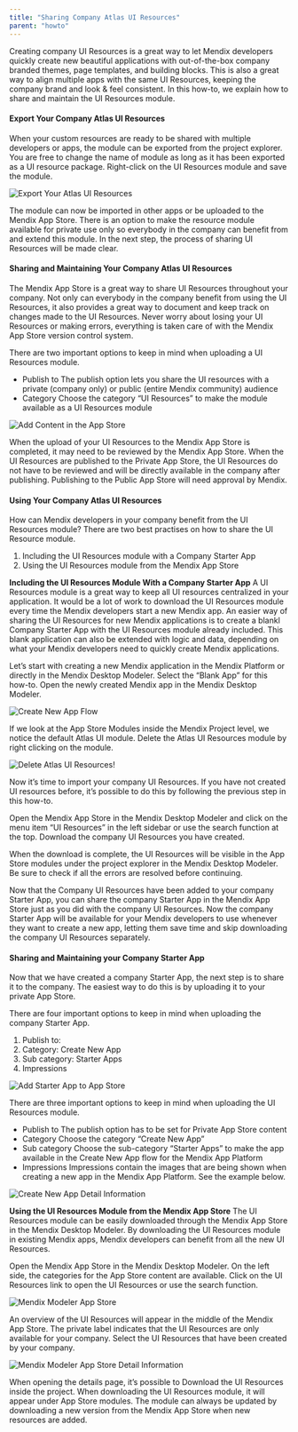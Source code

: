 ```yaml
---
title: "Sharing Company Atlas UI Resources"
parent: "howto"
---
```


Creating company UI Resources is a great way to let Mendix developers quickly create new beautiful applications with out-of-the-box company branded themes, page templates, and building blocks. This is also a great way to align multiple apps with the same UI Resources, keeping the company brand and look & feel consistent. In this how-to, we explain how to share and maintain the UI Resources module.

#### Export Your Company Atlas UI Resources

When your custom resources are ready to be shared with multiple developers or apps, the module can be exported from the project explorer. You are free to change the name of module as long as it has been exported as a UI resource package. Right-click on the UI Resources module and save the module.

![Export Your Atlas UI Resources](attachments/howto/sharing_export_uiresources.png)

The module can now be imported in other apps or be uploaded to the Mendix App Store. There is an option to make the resource module available for private use only so everybody in the company can benefit from and extend this module. In the next step, the process of sharing UI Resources will be made clear.

#### Sharing and Maintaining Your Company Atlas UI Resources

The Mendix App Store is a great way to share UI Resources throughout your company. Not only can everybody in the company benefit from using the UI Resources, it also provides a great way to document and keep track on changes made to the UI Resources. Never worry about losing your UI Resources or making errors, everything is taken care of with the Mendix App Store version control system.

There are two important options to keep in mind when uploading a UI Resources module.

* Publish to
  The publish option lets you share the UI resources with a private (company only) or public (entire Mendix community) audience
* Category
  Choose the category “UI Resources” to make the module available as a UI Resources module

![Add Content in the App Store](attachments/howto/sharing_appstore_addcontent.png)

When the upload of your UI Resources to the Mendix App Store is completed, it may need to be reviewed by the Mendix App Store. When the UI Resources are published to the Private App Store, the UI Resources do not have to be reviewed and will be directly available in the company after publishing. Publishing to the Public App Store will need approval by Mendix.

#### Using Your Company Atlas UI Resources

How can Mendix developers in your company benefit from the UI Resources module? There are two best practises on how to share the UI Resource module.

1. Including the UI Resources module with a Company Starter App
2. Using the UI Resources module from the Mendix App Store

__Including the UI Resources Module With a Company Starter App__
A UI Resources module is a great way to keep all UI resources centralized in your application. It would be a lot of work to download the UI Resources module every time the Mendix developers start a new Mendix app. An easier way of sharing the UI Resources for new Mendix applications is to create a blankl Company Starter App with the UI Resources module already included. This blank application can also be extended with logic and data, depending on what your Mendix developers need to quickly create Mendix applications.

Let’s start with creating a new Mendix application in the Mendix Platform or directly in the Mendix Desktop Modeler. Select the “Blank App” for this how-to. Open the newly created Mendix app in the Mendix Desktop Modeler.

![Create New App Flow](attachments/howto/sharing_createnewapp.png)

If we look at the App Store Modules inside the Mendix Project level, we notice the default Atlas UI module. Delete the Atlas UI Resources module by right clicking on the module.

![Delete Atlas UI Resources](attachments/howto/sharing_delete_module.png)!

Now it’s time to import your company UI Resources. If you have not created UI resources before, it’s possible to do this by following the previous step in this how-to.

Open the Mendix App Store in the Mendix Desktop Modeler and click on the menu item “UI Resources” in the left sidebar or use the search function at the top. Download the company UI Resources you have created.

When the download is complete, the UI Resources will be visible in the App Store modules under the project explorer in the Mendix Desktop Modeler. Be sure to check if all the errors are resolved before continuing.

Now that the Company UI Resources have been added to your company Starter App, you can share the company Starter App in the Mendix App Store just as you did with the company UI Resources. Now the company Starter App will be available for your Mendix developers to use whenever they want to create a new app, letting them save time and skip downloading the company UI Resources separately.

#### Sharing and Maintaining your Company Starter App

Now that we have created a company Starter App, the next step is to share it to the company. The easiest way to do this is by uploading it to your private App Store.

There are four important options to keep in mind when uploading the company Starter App.

1. Publish to:
2. Category: Create New App
3. Sub category: Starter Apps
4. Impressions

![Add Starter App to App Store](attachments/howto/sharing_appstore_addcontent_starterapp.png)

There are three important options to keep in mind when uploading the UI Resources module.

* Publish to
  The publish option has to be set for Private App Store content
* Category
  Choose the category “Create New App”
* Sub category
  Choose the sub-category “Starter Apps” to make the app available in the Create New App flow for the Mendix App Platform
* Impressions
  Impressions contain the images that are being shown when creating a new app in the Mendix App Platform. See the example below.

![Create New App Detail Information](attachments/howto/sharing_createnewapp_detail.png)

__Using the UI Resources Module from the Mendix App Store__
The UI Resources module can be easily downloaded through the Mendix App Store in the Mendix Desktop Modeler. By downloading the UI Resources module in existing Mendix apps, Mendix developers can benefit from all the new UI Resources.

Open the Mendix App Store in the Mendix Desktop Modeler. On the left side, the categories for the App Store content are available. Click on the UI Resources link to open the UI Resources or use the search function.

![Mendix Modeler App Store](attachments/howto/sharing_appstore_modeler.png)

An overview of the UI Resources will appear in the middle of the Mendix App Store. The private label indicates that the UI Resources are only available for your company. Select the UI Resources that have been created by your company.

![Mendix Modeler App Store Detail Information](attachments/howto/sharing_appstoredetail_modeler.png)

When opening the details page, it’s possible to Download the UI Resources inside the project. When downloading the UI Resources module, it will appear under App Store modules. The module can always be updated by downloading a new version from the Mendix App Store when new resources are added.
